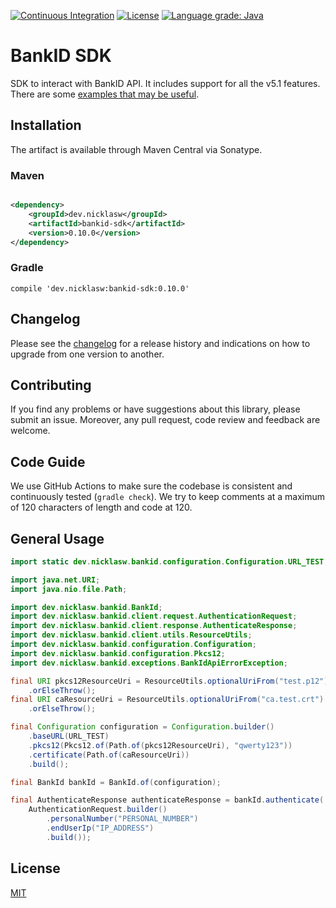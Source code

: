 [![Continuous Integration](https://github.com/nicklaswallgren/bankid-java-sdk/workflows/ci/badge.svg)](https://github.com/nicklaswallgren/bankid-java-sdk/actions)
[![License](https://img.shields.io/github/license/nicklaswallgren/bankid-java-sdk)](https://github.com/nicklaswallgren/bankid-java-sdk/blob/master/LICENSE)
[![Language grade: Java](https://img.shields.io/lgtm/grade/java/g/NicklasWallgren/bankid-java-sdk.svg?logo=lgtm&logoWidth=18)](https://lgtm.com/projects/g/NicklasWallgren/bankid-java-sdk/context:java)

# BankID SDK

SDK to interact with BankID API. It includes support for all the v5.1 features. There are
some [examples that may be useful](./examples).

## Installation

The artifact is available through Maven Central via Sonatype.

### Maven

```xml

<dependency>
    <groupId>dev.nicklasw</groupId>
    <artifactId>bankid-sdk</artifactId>
    <version>0.10.0</version>
</dependency>
```

### Gradle

```
compile 'dev.nicklasw:bankid-sdk:0.10.0'
```

## Changelog

Please see the [changelog](./CHANGELOG.md) for a release history and indications on how to upgrade from one version to
another.

## Contributing

If you find any problems or have suggestions about this library, please submit an issue. Moreover, any pull request,
code review and feedback are welcome.

## Code Guide

We use GitHub Actions to make sure the codebase is consistent and continuously tested (`gradle check`). We try to keep
comments at a maximum of 120 characters of length and code at 120.

## General Usage

```java 
import static dev.nicklasw.bankid.configuration.Configuration.URL_TEST;

import java.net.URI;
import java.nio.file.Path;

import dev.nicklasw.bankid.BankId;
import dev.nicklasw.bankid.client.request.AuthenticationRequest;
import dev.nicklasw.bankid.client.response.AuthenticateResponse;
import dev.nicklasw.bankid.client.utils.ResourceUtils;
import dev.nicklasw.bankid.configuration.Configuration;
import dev.nicklasw.bankid.configuration.Pkcs12;
import dev.nicklasw.bankid.exceptions.BankIdApiErrorException;

final URI pkcs12ResourceUri = ResourceUtils.optionalUriFrom("test.p12")
    .orElseThrow();
final URI caResourceUri = ResourceUtils.optionalUriFrom("ca.test.crt")
    .orElseThrow();

final Configuration configuration = Configuration.builder()
    .baseURL(URL_TEST)
    .pkcs12(Pkcs12.of(Path.of(pkcs12ResourceUri), "qwerty123"))
    .certificate(Path.of(caResourceUri))
    .build();

final BankId bankId = BankId.of(configuration);

final AuthenticateResponse authenticateResponse = bankId.authenticate(
    AuthenticationRequest.builder()
        .personalNumber("PERSONAL_NUMBER")
        .endUserIp("IP_ADDRESS")
        .build());
```

## License

[MIT](./LICENSE)

